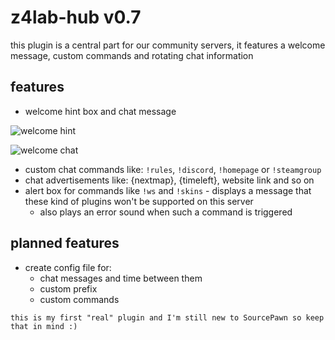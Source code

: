 # z4lab-hub v0.7

this plugin is a central part for our community servers, it features a welcome message, custom commands and rotating chat information

## features 

-   welcome hint box and chat message

![welcome hint](https://z4lab.com/downloads/welcome-hint.jpg)

![welcome chat](https://z4lab.com/downloads/welcome-chat.jpg)

-   custom chat commands like: `!rules`, `!discord`, `!homepage` or `!steamgroup`
-   chat advertisements like: {nextmap}, {timeleft}, website link and so on
-   alert box for commands like `!ws` and `!skins` - displays a message that these kind of plugins won't be supported on this server
    -   also plays an error sound when such a command is triggered

## planned features
-   create config file for:
    -   chat messages and time between them
    -   custom prefix
    -   custom commands

```text
this is my first "real" plugin and I'm still new to SourcePawn so keep that in mind :)
```
